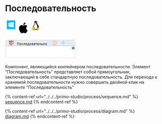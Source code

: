 # Последовательность

![](<../../../.gitbook/assets/image (100) (1) (1) (1) (1) (1) (1) (1) (2) (188).png>)

![](<../../../.gitbook/assets/image (278).png>)

Компонент, являющийся контейнером последовательности. Элемент "Последовательность" представляет собой прямоугольник, заключающий в себе стандартную последовательность. Для перехода к хранимой последовательности нужно совершить двойной клик на элементе "Последовательность"

{% content-ref url="../../../primo-studio/process/sequence.md" %}
[sequence.md](../../../primo-studio/process/sequence.md)
{% endcontent-ref %}

{% content-ref url="../../../primo-studio/process/diagram.md" %}
[diagram.md](../../../primo-studio/process/diagram.md)
{% endcontent-ref %}
